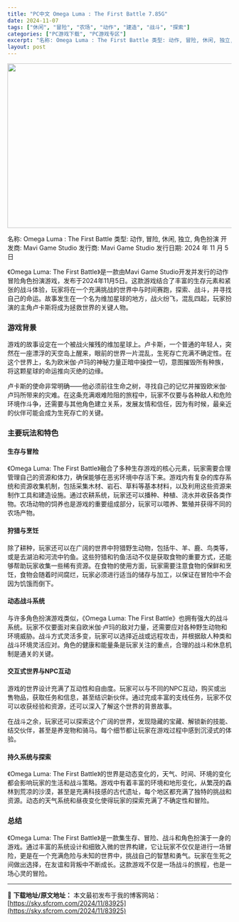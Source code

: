 ```yaml
---
title: "PC中文 Omega Luma : The First Battle 7.85G"
date: 2024-11-07
tags: ["休闲", "冒险", "农场", "动作", "建造", "战斗", "探索"]
categories: ["PC游戏下载", "PC游戏专区"]
excerpt: "名称: Omega Luma : The First Battle 类型: 动作, 冒险, 休闲, 独立, 角色扮演 开发商: Mavi Game Studio 发行商: Mavi Game Studio 发行日期: 2024 年 11 月 5 日 《Omega Luma: The First Ba&hellip;"
layout: post
---
```


<img class="aligncenter size-full wp-image-83926" src="https://sky.sfcrom.com/wp-content/uploads/2024/11/2024110702485212.webp" alt="" width="660" height="370" />

名称: Omega Luma : The First Battle
类型: 动作, 冒险, 休闲, 独立, 角色扮演
开发商: Mavi Game Studio
发行商: Mavi Game Studio
发行日期: 2024 年 11 月 5 日

《Omega Luma: The First Battle》是一款由Mavi Game Studio开发并发行的动作冒险角色扮演游戏，发布于2024年11月5日。这款游戏结合了丰富的生存元素和紧张的战斗体验，玩家将在一个充满挑战的世界中与时间赛跑，探索、战斗，并寻找自己的命运。故事发生在一个名为维加星球的地方，战火纷飞，混乱四起，玩家扮演的主角卢卡斯将成为拯救世界的关键人物。
<h3>游戏背景</h3>
游戏的故事设定在一个被战火摧残的维加星球上。卢卡斯，一个普通的年轻人，突然在一座漂浮的天空岛上醒来，眼前的世界一片混乱，生死存亡充满不确定性。在这个世界上，名为欧米伽·卢玛的神秘力量正暗中操控一切，意图摧毁所有种族，将这颗星球的命运推向灭绝的边缘。

卢卡斯的使命非常明确——他必须前往生命之树，寻找自己的记忆并摧毁欧米伽·卢玛所带来的灾难。在这条充满艰难险阻的旅程中，玩家不仅要与各种敌人和危险环境作斗争，还需要与其他角色建立关系，发展友情和信任，因为有时候，最亲近的伙伴可能会成为生死存亡的关键。
<h3>主要玩法和特色</h3>
<h4>生存与冒险</h4>
《Omega Luma: The First Battle》融合了多种生存游戏的核心元素，玩家需要合理管理自己的资源和体力，确保能够在恶劣环境中存活下来。游戏内有复杂的库存系统和资源收集机制，包括采集木材、岩石、草料等基本材料，以及利用这些资源来制作工具和建造设施。通过农耕系统，玩家还可以播种、种植、浇水并收获各类作物。农场动物的饲养也是游戏的重要组成部分，玩家可以喂养、繁殖并获得不同的农场产物。
<h4>狩猎与烹饪</h4>
除了耕种，玩家还可以在广阔的世界中狩猎野生动物，包括牛、羊、鹿、鸟类等，或是去湖泊和河流中钓鱼。这些狩猎和钓鱼活动不仅是获取食物的重要方式，还能够帮助玩家收集一些稀有资源。在食物的使用方面，玩家需要注意食物的保鲜和烹饪，食物会随着时间腐烂，玩家必须进行适当的储存与加工，以保证在冒险中不会因为饥饿而倒下。
<h4>动态战斗系统</h4>
与许多角色扮演游戏类似，《Omega Luma: The First Battle》也拥有强大的战斗系统。玩家不仅要面对来自欧米伽·卢玛的敌对力量，还需要应对各种野生动物和环境威胁。战斗方式灵活多变，玩家可以选择近战或远程攻击，并根据敌人种类和战斗环境灵活应对。角色的健康和能量条是玩家关注的重点，合理的战斗和休息机制是通关的关键。
<h4>交互式世界与NPC互动</h4>
游戏的世界设计充满了互动性和自由度。玩家可以与不同的NPC互动，购买或出售物品，获取任务和信息，甚至结识新伙伴。通过完成丰富的支线任务，玩家不仅可以收获经验和资源，还可以深入了解这个世界的背景故事。

在战斗之余，玩家还可以探索这个广阔的世界，发现隐藏的宝藏、解锁新的技能、结交伙伴，甚至是养宠物和骑马。每个细节都让玩家在游戏过程中感到沉浸式的体验。
<h4>持久系统与探索</h4>
《Omega Luma: The First Battle》的世界是动态变化的，天气、时间、环境的变化都会影响玩家的生活和战斗策略。游戏中有着丰富的环境和地形变化，从繁茂的森林到荒凉的沙漠，甚至是充满科技感的古代遗址，每个地区都充满了独特的挑战和资源。动态的天气系统和昼夜变化使得玩家的探索充满了不确定性和冒险。
<h3>总结</h3>
《Omega Luma: The First Battle》是一款集生存、冒险、战斗和角色扮演于一身的游戏。通过丰富的系统设计和细致入微的世界构建，它让玩家不仅仅是进行一场冒险，更是在一个充满危险与未知的世界中，挑战自己的智慧和勇气。玩家在生死之间做出选择，在友谊和背叛中不断成长。这款游戏不仅是一场战斗的旅程，也是一场心灵的冒险。

---
📖 **下载地址/原文地址：** 本文最初发布于我的博客网站：[https://sky.sfcrom.com/2024/11/83925](https://sky.sfcrom.com/2024/11/83925)
